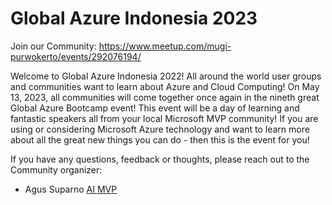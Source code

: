 Global Azure Indonesia 2023
===========================

Join our Community: https://www.meetup.com/mugi-purwokerto/events/292076194/

Welcome to Global Azure Indonesia 2022!
All around the world user groups and communities want to learn about Azure and Cloud Computing! On May 13, 2023, all communities will come together once again in the nineth great Global Azure Bootcamp event!
This event will be a day of learning and fantastic speakers all from your local Microsoft MVP community! If you are using or considering Microsoft Azure technology and want to learn more about all the great new things you can do - then this is the event for you!


If you have any questions, feedback or thoughts, please reach out to the Community organizer:

* Agus Suparno [AI MVP](https://mugipurwokerto.or.id) 
